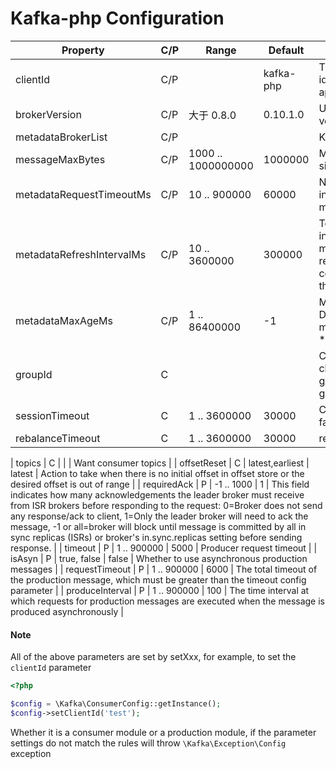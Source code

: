 Kafka-php Configuration
==================

| Property	| C/P	| Range	| Default | Desc |
| --  | -- | -- | -- | -- |
| clientId | C/P |  | kafka-php | This is a user supplied identifier for the client application | 
| brokerVersion | C/P | 大于 0.8.0 | 0.10.1.0 | User supplied broker version |
| metadataBrokerList | C/P | | | Kafka Broker server list |
| messageMaxBytes | C/P | 1000 .. 1000000000 | 1000000 | Maximum transmit message size. |
| metadataRequestTimeoutMs | C/P | 10 .. 900000 | 60000 | Non-topic request timeout in milliseconds. This is for metadata requests, etc. |
| metadataRefreshIntervalMs | C/P | 10 .. 3600000  | 300000 | Topic metadata refresh interval in milliseconds. The metadata is automatically refreshed on error and connect. Use -1 to disable the intervalled refresh.  |
| metadataMaxAgeMs | C/P | 1 .. 86400000 | -1 | Metadata cache max age. Defaults to metadata.refresh.interval.ms * 3 |
| groupId | C |  | |  Client group id string. All clients sharing the same group.id belong to the same group. |
| sessionTimeout | C | 1 .. 3600000 | 30000 | Client group session and failure detection timeout.  |
| rebalanceTimeout | C | 1 .. 3600000 | 30000 | rebalance join wait timeout |


| topics | C | | |  Want consumer topics | 
| offsetReset | C | latest,earliest | latest | Action to take when there is no initial offset in offset store or the desired offset is out of range |
| requiredAck | P | -1 .. 1000 | 1 | This field indicates how many acknowledgements the leader broker must receive from ISR brokers before responding to the request: 0=Broker does not send any response/ack to client, 1=Only the leader broker will need to ack the message, -1 or all=broker will block until message is committed by all in sync replicas (ISRs) or broker\'s in.sync.replicas setting before sending response.  |
| timeout | P | 1 .. 900000 | 5000 | Producer request timeout |
| isAsyn | P | true, false | false | Whether to use asynchronous production messages |
| requestTimeout | P | 1 .. 900000 | 6000 |  The total timeout of the production message, which must be greater than the timeout config parameter |
| produceInterval | P | 1 .. 900000 | 100 | The time interval at which requests for production messages are executed when the message is produced asynchronously |

#### Note

All of the above parameters are set by setXxx, for example, to set the `clientId` parameter

```php
<?php

$config = \Kafka\ConsumerConfig::getInstance();
$config->setClientId('test');
```

Whether it is a consumer module or a production module, if the parameter settings do not match the rules will throw `\Kafka\Exception\Config` exception
